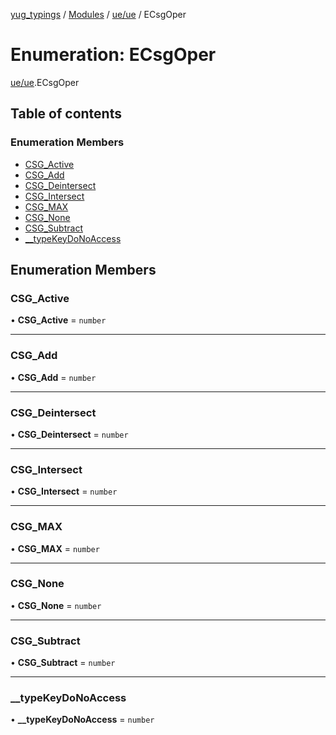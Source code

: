 [yug_typings](../README.md) / [Modules](../modules.md) / [ue/ue](../modules/ue_ue.md) / ECsgOper

# Enumeration: ECsgOper

[ue/ue](../modules/ue_ue.md).ECsgOper

## Table of contents

### Enumeration Members

- [CSG\_Active](ue_ue.ECsgOper.md#csg_active)
- [CSG\_Add](ue_ue.ECsgOper.md#csg_add)
- [CSG\_Deintersect](ue_ue.ECsgOper.md#csg_deintersect)
- [CSG\_Intersect](ue_ue.ECsgOper.md#csg_intersect)
- [CSG\_MAX](ue_ue.ECsgOper.md#csg_max)
- [CSG\_None](ue_ue.ECsgOper.md#csg_none)
- [CSG\_Subtract](ue_ue.ECsgOper.md#csg_subtract)
- [\_\_typeKeyDoNoAccess](ue_ue.ECsgOper.md#__typekeydonoaccess)

## Enumeration Members

### CSG\_Active

• **CSG\_Active** = `number`

___

### CSG\_Add

• **CSG\_Add** = `number`

___

### CSG\_Deintersect

• **CSG\_Deintersect** = `number`

___

### CSG\_Intersect

• **CSG\_Intersect** = `number`

___

### CSG\_MAX

• **CSG\_MAX** = `number`

___

### CSG\_None

• **CSG\_None** = `number`

___

### CSG\_Subtract

• **CSG\_Subtract** = `number`

___

### \_\_typeKeyDoNoAccess

• **\_\_typeKeyDoNoAccess** = `number`
